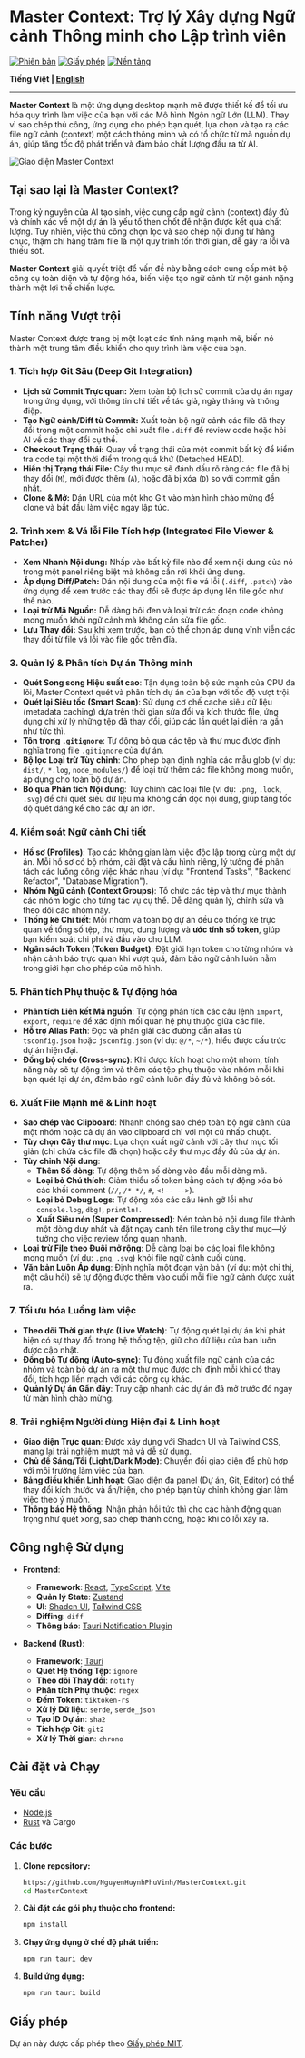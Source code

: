 # Master Context: Trợ lý Xây dựng Ngữ cảnh Thông minh cho Lập trình viên

[![Phiên bản](https://img.shields.io/badge/version-0.1.4-blue.svg)](src-tauri/tauri.conf.json)
[![Giấy phép](https://img.shields.io/badge/license-MIT-green.svg)](LICENSE)
[![Nền tảng](https://img.shields.io/badge/platform-Windows%20%7C%20macOS%20%7C%20Linux-lightgrey.svg)](https://tauri.app)

**Tiếng Việt | [English](./README.en.md)**

---

**Master Context** là một ứng dụng desktop mạnh mẽ được thiết kế để tối ưu hóa quy trình làm việc của bạn với các Mô hình Ngôn ngữ Lớn (LLM). Thay vì sao chép thủ công, ứng dụng cho phép bạn quét, lựa chọn và tạo ra các file ngữ cảnh (context) một cách thông minh và có tổ chức từ mã nguồn dự án, giúp tăng tốc độ phát triển và đảm bảo chất lượng đầu ra từ AI.

![Giao diện Master Context](public/screenshot.png) <!-- Cần cập nhật ảnh chụp màn hình mới với giao diện đa panel -->

## Tại sao lại là Master Context?

Trong kỷ nguyên của AI tạo sinh, việc cung cấp ngữ cảnh (context) đầy đủ và chính xác về một dự án là yếu tố then chốt để nhận được kết quả chất lượng. Tuy nhiên, việc thủ công chọn lọc và sao chép nội dung từ hàng chục, thậm chí hàng trăm file là một quy trình tốn thời gian, dễ gây ra lỗi và thiếu sót.

**Master Context** giải quyết triệt để vấn đề này bằng cách cung cấp một bộ công cụ toàn diện và tự động hóa, biến việc tạo ngữ cảnh từ một gánh nặng thành một lợi thế chiến lược.

## Tính năng Vượt trội

Master Context được trang bị một loạt các tính năng mạnh mẽ, biến nó thành một trung tâm điều khiển cho quy trình làm việc của bạn.

### 1. Tích hợp Git Sâu (Deep Git Integration)

- **Lịch sử Commit Trực quan:** Xem toàn bộ lịch sử commit của dự án ngay trong ứng dụng, với thông tin chi tiết về tác giả, ngày tháng và thông điệp.
- **Tạo Ngữ cảnh/Diff từ Commit:** Xuất toàn bộ ngữ cảnh các file đã thay đổi trong một commit hoặc chỉ xuất file `.diff` để review code hoặc hỏi AI về các thay đổi cụ thể.
- **Checkout Trạng thái:** Quay về trạng thái của một commit bất kỳ để kiểm tra code tại một thời điểm trong quá khứ (Detached HEAD).
- **Hiển thị Trạng thái File:** Cây thư mục sẽ đánh dấu rõ ràng các file đã bị thay đổi (`M`), mới được thêm (`A`), hoặc đã bị xóa (`D`) so với commit gần nhất.
- **Clone & Mở:** Dán URL của một kho Git vào màn hình chào mừng để clone và bắt đầu làm việc ngay lập tức.

### 2. Trình xem & Vá lỗi File Tích hợp (Integrated File Viewer & Patcher)

- **Xem Nhanh Nội dung:** Nhấp vào bất kỳ file nào để xem nội dung của nó trong một panel riêng biệt mà không cần rời khỏi ứng dụng.
- **Áp dụng Diff/Patch:** Dán nội dung của một file vá lỗi (`.diff`, `.patch`) vào ứng dụng để xem trước các thay đổi sẽ được áp dụng lên file gốc như thế nào.
- **Loại trừ Mã Nguồn:** Dễ dàng bôi đen và loại trừ các đoạn code không mong muốn khỏi ngữ cảnh mà không cần sửa file gốc.
- **Lưu Thay đổi:** Sau khi xem trước, bạn có thể chọn áp dụng vĩnh viễn các thay đổi từ file vá lỗi vào file gốc trên đĩa.

### 3. Quản lý & Phân tích Dự án Thông minh

- **Quét Song song Hiệu suất cao**: Tận dụng toàn bộ sức mạnh của CPU đa lõi, Master Context quét và phân tích dự án của bạn với tốc độ vượt trội.
- **Quét lại Siêu tốc (Smart Scan)**: Sử dụng cơ chế cache siêu dữ liệu (metadata caching) dựa trên thời gian sửa đổi và kích thước file, ứng dụng chỉ xử lý những tệp đã thay đổi, giúp các lần quét lại diễn ra gần như tức thì.
- **Tôn trọng `.gitignore`**: Tự động bỏ qua các tệp và thư mục được định nghĩa trong file `.gitignore` của dự án.
- **Bộ lọc Loại trừ Tùy chỉnh**: Cho phép bạn định nghĩa các mẫu glob (ví dụ: `dist/`, `*.log`, `node_modules/`) để loại trừ thêm các file không mong muốn, áp dụng cho toàn bộ dự án.
- **Bỏ qua Phân tích Nội dung**: Tùy chỉnh các loại file (ví dụ: `.png`, `.lock`, `.svg`) để chỉ quét siêu dữ liệu mà không cần đọc nội dung, giúp tăng tốc độ quét đáng kể cho các dự án lớn.

### 4. Kiểm soát Ngữ cảnh Chi tiết

- **Hồ sơ (Profiles)**: Tạo các không gian làm việc độc lập trong cùng một dự án. Mỗi hồ sơ có bộ nhóm, cài đặt và cấu hình riêng, lý tưởng để phân tách các luồng công việc khác nhau (ví dụ: "Frontend Tasks", "Backend Refactor", "Database Migration").
- **Nhóm Ngữ cảnh (Context Groups)**: Tổ chức các tệp và thư mục thành các nhóm logic cho từng tác vụ cụ thể. Dễ dàng quản lý, chỉnh sửa và theo dõi các nhóm này.
- **Thống kê Chi tiết**: Mỗi nhóm và toàn bộ dự án đều có thống kê trực quan về tổng số tệp, thư mục, dung lượng và **ước tính số token**, giúp bạn kiểm soát chi phí và đầu vào cho LLM.
- **Ngân sách Token (Token Budget)**: Đặt giới hạn token cho từng nhóm và nhận cảnh báo trực quan khi vượt quá, đảm bảo ngữ cảnh luôn nằm trong giới hạn cho phép của mô hình.

### 5. Phân tích Phụ thuộc & Tự động hóa

- **Phân tích Liên kết Mã nguồn**: Tự động phân tích các câu lệnh `import`, `export`, `require` để xác định mối quan hệ phụ thuộc giữa các file.
- **Hỗ trợ Alias Path**: Đọc và phân giải các đường dẫn alias từ `tsconfig.json` hoặc `jsconfig.json` (ví dụ: `@/*`, `~/*`), hiểu được cấu trúc dự án hiện đại.
- **Đồng bộ chéo (Cross-sync)**: Khi được kích hoạt cho một nhóm, tính năng này sẽ tự động tìm và thêm các tệp phụ thuộc vào nhóm mỗi khi bạn quét lại dự án, đảm bảo ngữ cảnh luôn đầy đủ và không bỏ sót.

### 6. Xuất File Mạnh mẽ & Linh hoạt

- **Sao chép vào Clipboard**: Nhanh chóng sao chép toàn bộ ngữ cảnh của một nhóm hoặc cả dự án vào clipboard chỉ với một cú nhấp chuột.
- **Tùy chọn Cây thư mục**: Lựa chọn xuất ngữ cảnh với cây thư mục tối giản (chỉ chứa các file đã chọn) hoặc cây thư mục đầy đủ của dự án.
- **Tùy chỉnh Nội dung**:
  - **Thêm Số dòng**: Tự động thêm số dòng vào đầu mỗi dòng mã.
  - **Loại bỏ Chú thích**: Giảm thiểu số token bằng cách tự động xóa bỏ các khối comment (`//`, `/* */`, `#`, `<!-- -->`).
  - **Loại bỏ Debug Logs**: Tự động xóa các câu lệnh gỡ lỗi như `console.log`, `dbg!`, `println!`.
  - **Xuất Siêu nén (Super Compressed)**: Nén toàn bộ nội dung file thành một dòng duy nhất và đặt ngay cạnh tên file trong cây thư mục—lý tưởng cho việc review tổng quan nhanh.
- **Loại trừ File theo Đuôi mở rộng**: Dễ dàng loại bỏ các loại file không mong muốn (ví dụ: `.png`, `.svg`) khỏi file ngữ cảnh cuối cùng.
- **Văn bản Luôn Áp dụng**: Định nghĩa một đoạn văn bản (ví dụ: một chỉ thị, một câu hỏi) sẽ tự động được thêm vào cuối mỗi file ngữ cảnh được xuất ra.

### 7. Tối ưu hóa Luồng làm việc

- **Theo dõi Thời gian thực (Live Watch)**: Tự động quét lại dự án khi phát hiện có sự thay đổi trong hệ thống tệp, giữ cho dữ liệu của bạn luôn được cập nhật.
- **Đồng bộ Tự động (Auto-sync)**: Tự động xuất file ngữ cảnh của các nhóm và toàn bộ dự án ra một thư mục được chỉ định mỗi khi có thay đổi, tích hợp liền mạch với các công cụ khác.
- **Quản lý Dự án Gần đây**: Truy cập nhanh các dự án đã mở trước đó ngay từ màn hình chào mừng.

### 8. Trải nghiệm Người dùng Hiện đại & Linh hoạt

- **Giao diện Trực quan**: Được xây dựng với Shadcn UI và Tailwind CSS, mang lại trải nghiệm mượt mà và dễ sử dụng.
- **Chủ đề Sáng/Tối (Light/Dark Mode)**: Chuyển đổi giao diện để phù hợp với môi trường làm việc của bạn.
- **Bảng điều khiển Linh hoạt**: Giao diện đa panel (Dự án, Git, Editor) có thể thay đổi kích thước và ẩn/hiện, cho phép bạn tùy chỉnh không gian làm việc theo ý muốn.
- **Thông báo Hệ thống**: Nhận phản hồi tức thì cho các hành động quan trọng như quét xong, sao chép thành công, hoặc khi có lỗi xảy ra.

## Công nghệ Sử dụng

- **Frontend**:

  - **Framework**: [React](https://reactjs.org/), [TypeScript](https://www.typescriptlang.org/), [Vite](https://vitejs.dev/)
  - **Quản lý State**: [Zustand](https://github.com/pmndrs/zustand)
  - **UI**: [Shadcn UI](https://ui.shadcn.com/), [Tailwind CSS](https://tailwindcss.com/)
  - **Diffing**: `diff`
  - **Thông báo**: [Tauri Notification Plugin](https://tauri.app/v1/api/js/plugins/notification/)

- **Backend (Rust)**:
  - **Framework**: [Tauri](https://tauri.app/)
  - **Quét Hệ thống Tệp**: `ignore`
  - **Theo dõi Thay đổi**: `notify`
  - **Phân tích Phụ thuộc**: `regex`
  - **Đếm Token**: `tiktoken-rs`
  - **Xử lý Dữ liệu**: `serde`, `serde_json`
  - **Tạo ID Dự án**: `sha2`
  - **Tích hợp Git**: `git2`
  - **Xử lý Thời gian**: `chrono`

## Cài đặt và Chạy

### Yêu cầu

- [Node.js](https://nodejs.org/)
- [Rust](https://www.rust-lang.org/tools/install) và Cargo

### Các bước

1.  **Clone repository:**

    ```bash
    https://github.com/NguyenHuynhPhuVinh/MasterContext.git
    cd MasterContext
    ```

2.  **Cài đặt các gói phụ thuộc cho frontend:**

    ```bash
    npm install
    ```

3.  **Chạy ứng dụng ở chế độ phát triển:**

    ```bash
    npm run tauri dev
    ```

4.  **Build ứng dụng:**
    ```bash
    npm run tauri build
    ```

## Giấy phép

Dự án này được cấp phép theo [Giấy phép MIT](LICENSE).
